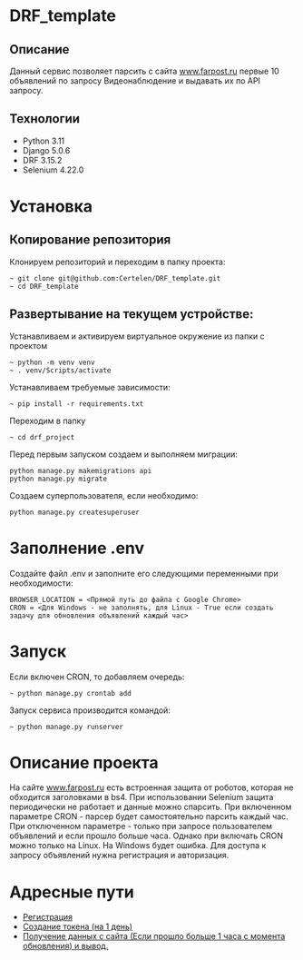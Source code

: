 # DRF_template

## Описание
Данный сервис позволяет парсить с сайта www.farpost.ru первые 10 объявлений по запросу Видеонаблюдение и выдавать их по API запросу.

## Технологии
- Python 3.11
- Django 5.0.6
- DRF 3.15.2
- Selenium 4.22.0

# Установка
## Копирование репозитория
Клонируем репозиторий и переходим в папку проекта:
```
~ git clone git@github.com:Certelen/DRF_template.git
~ cd DRF_template
```

## Развертывание на текущем устройстве:
Устанавливаем и активируем виртуальное окружение из папки с проектом
```
~ python -m venv venv
~ . venv/Scripts/activate
```
Устанавливаем требуемые зависимости:
```
~ pip install -r requirements.txt
```
Переходим в папку
```
~ cd drf_project
```
Перед первым запуском создаем и выполняем миграции:
```
python manage.py makemigrations api
python manage.py migrate
```
Создаем суперпользователя, если необходимо:
```
python manage.py createsuperuser
```
# Заполнение .env
Создайте файл .env и заполните его следующими переменными при необходимости:
```
BROWSER_LOCATION = <Прямой путь до файла с Google Chrome>
CRON = <Для Windows - не заполнять, для Linux - True если создать задачу для обновления объявлений каждый час>
```
# Запуск
Если включен CRON, то добавляем очередь:
```
~ python manage.py crontab add
```
Запуск сервиса производится командой:
```
~ python manage.py runserver
```

# Описание проекта
На сайте www.farpost.ru есть встроенная защита от роботов, которая не обходится заголовками в bs4. При использовании Selenium защита периодически не работает и данные можно спарсить.
При включенном параметре CRON - парсер будет самостоятельно парсить каждый час. При отключенном параметре - только при запросе пользователем объявлений и если прошло больше часа. Однако при включать CRON можно только на Linux. На Windows будет ошибка.
Для доступа к запросу объявлений нужна регистрация и авторизация.

# Адресные пути
- [Регистрация](http://127.0.0.1:8000/auth/users/)
- [Создание токена (на 1 день)](http://127.0.0.1:8000/auth/jwt/create/)
- [Получение данных с сайта (Если прошло больше 1 часа с момента обновления) и вывод.](http://127.0.0.1:8000/api/v1/ads/)

